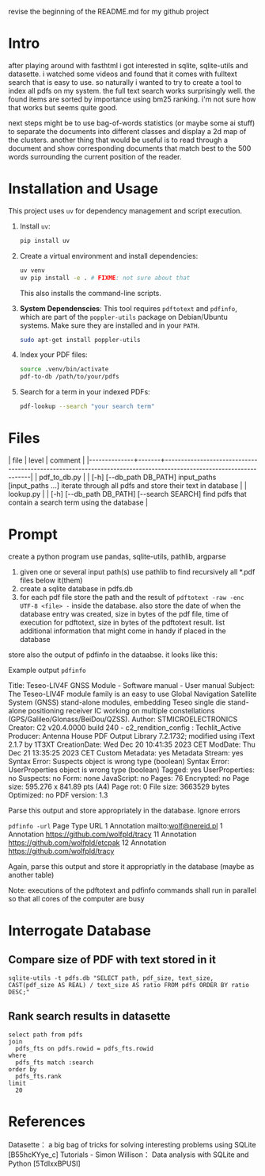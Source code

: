 revise the beginning of the README.md for my github project

# Intro

after playing around with fasthtml i got interested in sqlite,
sqlite-utils and datasette. i watched some videos and found that it
comes with fulltext search that is easy to use. so naturally i wanted
to try to create a tool to index all pdfs on my system. the full text
search works surprisingly well. the found items are sorted by
importance using bm25 ranking. i'm not sure how that works but seems
quite good.

next steps might be to use bag-of-words statistics (or maybe some ai
stuff) to separate the documents into different classes and display a
2d map of the clusters.  another thing that would be useful is to read
through a document and show corresponding documents that match best to
the 500 words surrounding the current position of the reader.

# Installation and Usage

This project uses `uv` for dependency management and script execution.

1.  Install `uv`:
    ```bash
    pip install uv
    ```

2.  Create a virtual environment and install dependencies:
    ```bash
    uv venv
    uv pip install -e . # FIXME: not sure about that
    ```
    This also installs the command-line scripts.

3.  **System Dependenscies**: This tool requires `pdftotext` and `pdfinfo`, which are part of the `poppler-utils` package on Debian/Ubuntu systems. Make sure they are installed and in your `PATH`.
    ```bash
    sudo apt-get install poppler-utils
    ```

4.  Index your PDF files:
    ```bash
    source .venv/bin/activate
    pdf-to-db /path/to/your/pdfs
    ```

5.  Search for a term in your indexed PDFs:
    ```bash
    pdf-lookup --search "your search term"
    ```

# Files


| file         | level | comment                                                                                                          |
|--------------+-------+------------------------------------------------------------------------------------------------------------------|
| pdf_to_db.py |       | [-h] [--db_path DB_PATH] input_paths [input_paths ...] iterate through all pdfs and store their text in database |
| lookup.py    |       | [-h] [--db_path DB_PATH] [--search SEARCH] find pdfs that contain a search term using the database               |

# Prompt

create a python program use pandas, sqlite-utils, pathlib, argparse

1. given one or several input path(s) use pathlib to find recursively all *.pdf files below it(them)
2. create a sqlite database in pdfs.db
3. for each pdf file store the path and the result of `pdftotext -raw -enc UTF-8 <file> -` inside the database. also store the date of when the database entry was created, size in bytes of the pdf file, time of execution for pdftotext, size in bytes of the pdftotext result. list additional information that might come in handy if placed in the database

store also the output of pdfinfo in the dataabse. it looks like this:


Example output
`pdfinfo`

Title:           Teseo-LIV4F GNSS Module - Software manual - User manual
Subject:         The Teseo-LIV4F module family is an easy to use Global Navigation Satellite System (GNSS) stand-alone modules, embedding Teseo single die stand-alone positioning receiver IC working on multiple constellations (GPS/Galileo/Glonass/BeiDou/QZSS).
Author:          STMICROELECTRONICS
Creator:         C2 v20.4.0000 build 240 - c2_rendition_config : Techlit_Active
Producer:        Antenna House PDF Output Library 7.2.1732; modified using iText 2.1.7 by 1T3XT
CreationDate:    Wed Dec 20 10:41:35 2023 CET
ModDate:         Thu Dec 21 13:35:25 2023 CET
Custom Metadata: yes
Metadata Stream: yes
Syntax Error: Suspects object is wrong type (boolean)
Syntax Error: UserProperties object is wrong type (boolean)
Tagged:          yes
UserProperties:  no
Suspects:        no
Form:            none
JavaScript:      no
Pages:           76
Encrypted:       no
Page size:       595.276 x 841.89 pts (A4)
Page rot:        0
File size:       3663529 bytes
Optimized:       no
PDF version:     1.3

Parse this output and store appropriately in the database. Ignore errors


`pdfinfo -url`
Page  Type          URL
   1  Annotation    mailto:wolf@nereid.pl
   1  Annotation    https://github.com/wolfpld/tracy
  11  Annotation    https://github.com/wolfpld/etcpak
  12  Annotation    https://github.com/wolfpld/tracy

Again, parse this output and store it appropriatly in the database (maybe as another table)

Note: executions of the pdftotext and pdfinfo commands shall run in parallel so that all cores of the computer are busy

# Interrogate Database

## Compare size of PDF with text stored in it

```
sqlite-utils -t pdfs.db "SELECT path, pdf_size, text_size, CAST(pdf_size AS REAL) / text_size AS ratio FROM pdfs ORDER BY ratio DESC;"
```
## Rank search results in datasette

```
select path from pdfs
join  
  pdfs_fts on pdfs.rowid = pdfs_fts.rowid
where
  pdfs_fts match :search
order by
  pdfs_fts.rank
limit 
  20
```


# References

Datasette： a big bag of tricks for solving interesting problems using SQLite [B55hcKYye_c]
Tutorials - Simon Willison： Data analysis with SQLite and Python [5TdIxxBPUSI]
